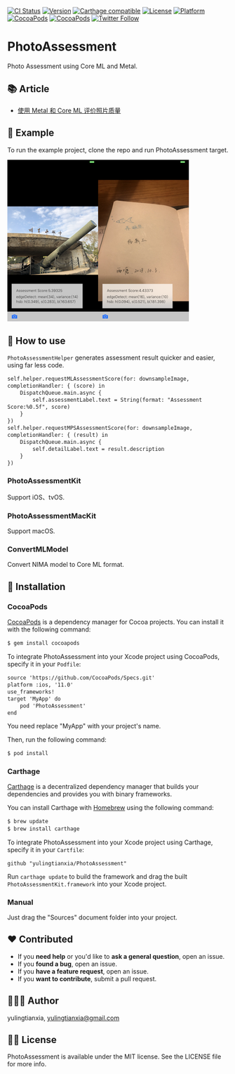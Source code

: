 [![CI Status](http://img.shields.io/travis/yulingtianxia/PhotoAssessment.svg?style=flat)](https://travis-ci.org/yulingtianxia/PhotoAssessment)
[![Version](https://img.shields.io/cocoapods/v/PhotoAssessment.svg?style=flat)](http://cocoapods.org/pods/PhotoAssessment)
[![Carthage compatible](https://img.shields.io/badge/Carthage-compatible-4BC51D.svg?style=flat)](https://github.com/Carthage/Carthage)
[![License](https://img.shields.io/cocoapods/l/PhotoAssessment.svg?style=flat)](http://cocoapods.org/pods/PhotoAssessment)
[![Platform](https://img.shields.io/cocoapods/p/PhotoAssessment.svg?style=flat)](http://cocoapods.org/pods/PhotoAssessment)
[![CocoaPods](https://img.shields.io/cocoapods/dt/PhotoAssessment.svg)](http://cocoapods.org/pods/PhotoAssessment)
[![CocoaPods](https://img.shields.io/cocoapods/at/PhotoAssessment.svg)](http://cocoapods.org/pods/PhotoAssessment)
[![Twitter Follow](https://img.shields.io/twitter/follow/yulingtianxia.svg?style=social&label=Follow)](https://twitter.com/yulingtianxia)

# PhotoAssessment

Photo Assessment using Core ML and Metal.

## 📚 Article

- [使用 Metal 和 Core ML 评价照片质量](http://yulingtianxia.com/blog/2018/11/30/Photo-Assessment/)

## 🔮 Example

To run the example project, clone the repo and run PhotoAssessment target.

![](https://github.com/yulingtianxia/Blog-Hexo-Source/blob/master/source/resources/PhotoAssessment/AssessmentResult1.png?raw=true)![](https://github.com/yulingtianxia/Blog-Hexo-Source/blob/master/source/resources/PhotoAssessment/AssessmentResult2.png?raw=true)

## 🐒 How to use

`PhotoAssessmentHelper` generates assessment result quicker and easier, using far less code.

```
self.helper.requestMLAssessmentScore(for: downsampleImage, completionHandler: { (score) in
    DispatchQueue.main.async {
        self.assessmentLabel.text = String(format: "Assessment Score:%0.5f", score)
    }
})
self.helper.requestMPSAssessmentScore(for: downsampleImage, completionHandler: { (result) in
    DispatchQueue.main.async {
        self.detailLabel.text = result.description
    }
})
```

### PhotoAssessmentKit

Support iOS、tvOS.

### PhotoAssessmentMacKit

Support macOS.

### ConvertMLModel

Convert NIMA model to Core ML format.

## 📲 Installation

### CocoaPods

[CocoaPods](http://cocoapods.org) is a dependency manager for Cocoa projects. You can install it with the following command:

```bash
$ gem install cocoapods
```

To integrate PhotoAssessment into your Xcode project using CocoaPods, specify it in your `Podfile`:


```
source 'https://github.com/CocoaPods/Specs.git'
platform :ios, '11.0'
use_frameworks!
target 'MyApp' do
	pod 'PhotoAssessment'
end
```

You need replace "MyApp" with your project's name.

Then, run the following command:

```bash
$ pod install
```

### Carthage

[Carthage](https://github.com/Carthage/Carthage) is a decentralized dependency manager that builds your dependencies and provides you with binary frameworks.

You can install Carthage with [Homebrew](http://brew.sh/) using the following command:

```bash
$ brew update
$ brew install carthage
```

To integrate PhotoAssessment into your Xcode project using Carthage, specify it in your `Cartfile`:

```ogdl
github "yulingtianxia/PhotoAssessment"
```

Run `carthage update` to build the framework and drag the built `PhotoAssessmentKit.framework` into your Xcode project.

### Manual

Just drag the "Sources" document folder into your project.

## ❤️ Contributed

- If you **need help** or you'd like to **ask a general question**, open an issue.
- If you **found a bug**, open an issue.
- If you **have a feature request**, open an issue.
- If you **want to contribute**, submit a pull request.

## 👨🏻‍💻 Author

yulingtianxia, yulingtianxia@gmail.com

## 👮🏻 License

PhotoAssessment is available under the MIT license. See the LICENSE file for more info.